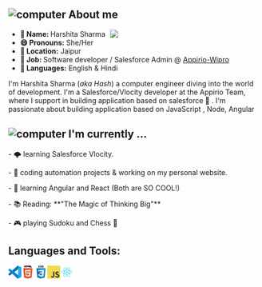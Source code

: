 <h2><img src="https://thumbs.gfycat.com/AcrobaticMatureGazelle.webp" alt="computer" width="80"> About me </h2>

<div >
  <img src="https://github.com/harshita02897/harshita02897/blob/main/asset/programmers-go-internet.gif" align="right" width="300">
<ul>
  <li><b>👤 Name: </b> Harshita Sharma</li>
  <li><b>😄 Pronouns:</b> She/Her </li>
  <li><b>📍 Location:</b> Jaipur </li>
  <li><b>💼 Job: </b> Software developer / Salesforce Admin @ <a href="https://www.wipro.com/">Appirio-Wipro</a></li>
  <li><b>📣 Languages:</b> English & Hindi</li>
</ul>

<p>I'm Harshita Sharma (<i>aka Hash</i>) a computer engineer diving into the world of development. I'm a Salesforce/Vlocity developer at the Appirio Team, 
  where I support in building application based on salesforce 🚩 . I'm passionate about building application based on JavaScript , Node, Angular
</p>

</div>


<div>
  <p>
    <h2><img src="https://thumbs.gfycat.com/ScaryCreamyGlobefish.webp" alt="computer" width="80"> I'm currently ...</h2>
    <p> - 🌩️ learning Salesforce Vlocity. </p>                                                                                                                                   
    <p> - 🔭 coding automation projects & working on my personal website.</p>  
    <p>- 🌱 learning Angular and React (Both are SO COOL!)</p>  
    <p>- 📚 Reading: **"The Magic of Thinking Big"**</p>  
    <p>- 🎮 playing Sudoku and Chess 🧟</p>  
  </p>
</div>

<p>
    <h2>Languages and Tools:</h2>
    <img align="left" alt="Visual Studio Code" width="26px" src="https://raw.githubusercontent.com/github/explore/80688e429a7d4ef2fca1e82350fe8e3517d3494d/topics/visual-studio-code/visual-studio-code.png" />
    <img align="left" alt="HTML5" width="26px" src="https://raw.githubusercontent.com/github/explore/80688e429a7d4ef2fca1e82350fe8e3517d3494d/topics/html/html.png" />
    <img align="left" alt="CSS3" width="26px" src="https://raw.githubusercontent.com/github/explore/80688e429a7d4ef2fca1e82350fe8e3517d3494d/topics/css/css.png" />
    <img align="left" alt="JavaScript" width="26px" src="https://raw.githubusercontent.com/github/explore/80688e429a7d4ef2fca1e82350fe8e3517d3494d/topics/javascript/javascript.png" />
    <img align="left" alt="React" width="26px" src="https://raw.githubusercontent.com/github/explore/80688e429a7d4ef2fca1e82350fe8e3517d3494d/topics/react/react.png" />
</p>

